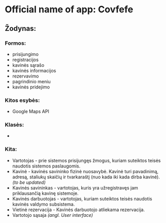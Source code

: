 # Official name of app: Covfefe

## Žodynas:
### Formos:
- prisijungimo
- registracijos
- kavinės sąrašo
- kavinės informacijos
- rezervavimo
- pagrindinio meniu
- kavinės pridejimo
 
### Kitos esybės:
- Google Maps API

### Klasės:
- 

### Kita:
- Vartotojas - prie sistemos prisijungęs žmogus, kuriam suteiktos teisės naudotis sistemos
paslaugomis.
- Kavinė - kavinės savininko fizinė nuosavybė. Kavinė turi pavadinimą, adresą, staliukų skaičių ir tvarkaraštį (nuo kada iki kada dirba kavinė). *(to be updated)*
- Kavinės savininkas - vartotojas, kuris yra užregistravęs jam priklausančią kavinę sistemoje.
- Kavinės darbuotojas - vartotojas, kuriam suteiktos teisės naudotis kavinės valdymo subsistema.
- Vietinė rezervacija - Kavinės darbuotojo atliekama rezervacija.
- Vartotojo sąsaja *(angl. User interface)*
